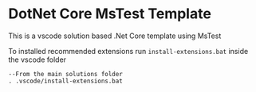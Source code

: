 # DotNet Core MsTest Template
This is a vscode solution based .Net Core template using MsTest

To installed recommended extensions run `install-extensions.bat` inside the vscode folder
```
--From the main solutions folder
. .vscode/install-extensions.bat
```
